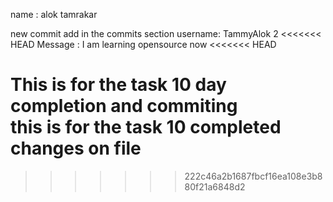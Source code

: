 name : alok tamrakar 

new commit add in the commits section 
username: TammyAlok 2
<<<<<<< HEAD
 Message : I am learning opensource
 now 
<<<<<<< HEAD

 This is for the task 10 day completion and commiting  
 this is for the task 10 completed changes on file
=======
>>>>>>> 222c46a2b1687fbcf16ea108e3b880f21a6848d2

